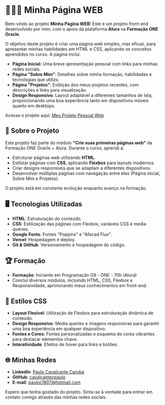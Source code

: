 # 👨🏽‍💻 Minha Página WEB

Bem-vindo ao projeto **Minha Página WEB**! Este é um projeto front-end desenvolvido por mim, com o apoio da plataforma **Alura** na **Formação ONE Oracle**.

O objetivo deste projeto é criar uma página web simples, mas eficaz, para apresentar minhas habilidades em HTML e CSS, aplicando os conceitos aprendidos no curso. A página inclui:

- **Página Inicial**: Uma breve apresentação pessoal com links para minhas redes sociais.
- **Página "Sobre Mim"**: Detalhes sobre minha formação, habilidades e tecnologias que utilizo.
- **Página "Projetos"**: Exibição dos meus projetos recentes, com descrições e links para visualização.
- **Design Responsivo**: Layout adaptável a diferentes tamanhos de tela, proporcionando uma boa experiência tanto em dispositivos móveis quanto em desktops.

Acesse o projeto aqui: [Meu Projeto Pessoal Web](https://minha-pagina-pc.vercel.app/)


## 📄 Sobre o Projeto

Este projeto faz parte do módulo **"Crie suas primeiras páginas web"** da Formação ONE Oracle + Alura. Durante o curso, aprendi a:

- Estruturar páginas web utilizando **HTML**.
- Estilizar páginas com **CSS**, aplicando **Flexbox** para layouts modernos.
- Criar designs responsivos que se adaptam a diferentes dispositivos.
- Desenvolver múltiplas páginas com navegação entre elas (Página inicial, Sobre Mim e Projetos).

O projeto está em constante evolução enquanto avanço na formação.


## 🖥️ Tecnologias Utilizadas

- **HTML**: Estruturação do conteúdo.
- **CSS**: Estilização das páginas com Flexbox, variáveis CSS e media queries.
- **Google Fonts**: Fontes "Poppins" e "Afacad Flux".
- **Vercel**: Hospedagem e deploy.
- **Git & GitHub**: Versionamento e hospedagem do código.


## 🏆 Formação

- **Formação**: Iniciante em Programação G8 - ONE - 70h (Alura)
- Concluí diversos módulos, incluindo HTML, CSS, Flexbox e Responsividade, aprimorando meus conhecimentos em front-end.

## 🎨 Estilos CSS

- **Layout Flexível**: Utilização de Flexbox para estruturação dinâmica de conteúdo.
- **Design Responsivo**: Media queries e imagens responsivas para garantir uma boa experiência em qualquer dispositivo.
- **Fontes e Cores**: Fontes personalizadas e esquema de cores vibrantes para destacar elementos chave.
- **Interatividade**: Efeitos de hover para links e botões.

## 🌐 Minhas Redes

- **LinkedIn**: [Paulo Cavalcante Caroba](https://www.linkedin.com/in/paulocavalcantec/)
- **GitHub**: [cavalcantecpaulo](https://github.com/cavalcantecpaulo)
- **E-mail**: pauloc1807@hotmail.com

Espero que tenha gostado do projeto. Sinta-se à vontade para entrar em contato comigo através das minhas redes sociais.
